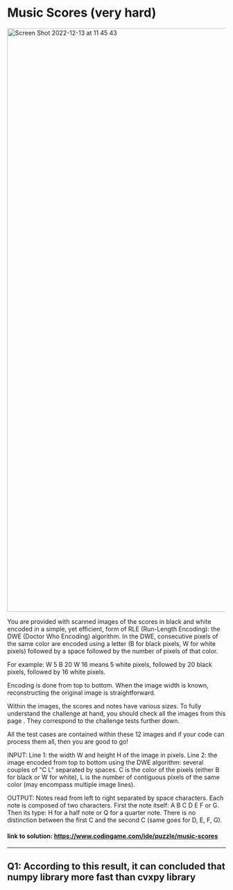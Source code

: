 # Music Scores (very hard)


<img width="1347" alt="Screen Shot 2022-12-13 at 11 45 43" src="https://user-images.githubusercontent.com/74509202/207283675-a22e14b1-7382-414a-b415-84c2e590c3ff.png">


You are provided with scanned images of the scores in black and white encoded in a simple, yet efficient, form of RLE (Run-Length Encoding): the DWE (Doctor Who Encoding) algorithm.
In the DWE, consecutive pixels of the same color are encoded using a letter (B for black pixels, W for white pixels) followed by a space followed by the number of pixels of that color.

For example: W 5 B 20 W 16 means 5 white pixels, followed by 20 black pixels, followed by 16 white pixels.

Encoding is done from top to bottom. When the image width is known, reconstructing the original image is straightforward.
 
Within the images, the scores and notes have various sizes. To fully understand the challenge at hand, you should check all the images from this    page  . They correspond to the challenge tests further down. 

All the test cases are contained within these 12 images and if your code can process them all, then you are good to go!

INPUT:
Line 1: the width W and height H of the image in pixels.
Line 2: the image encoded from top to bottom using the DWE algorithm: several couples of "C L" separated by spaces. C is the color of the pixels (either B for black or W for white), L is the number of contiguous pixels of the same color (may encompass multiple image lines).
 
OUTPUT:
Notes read from left to right separated by space characters.
Each note is composed of two characters. First the note itself: A B C D E F or G. Then its type: H for a half note or Q for a quarter note. There is no distinction between the first C and the second C (same goes for D, E, F, G).
#### link to solution: https://www.codingame.com/ide/puzzle/music-scores 

-----------------------------------------------------------------------------------------------------------------------------------------------------------

## Q1: According to this result, it can concluded that numpy library more fast than cvxpy library

